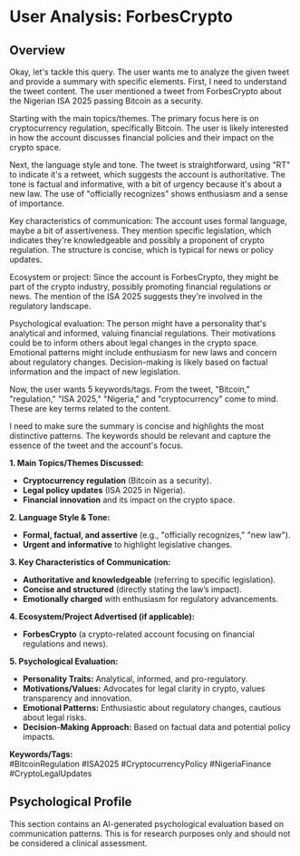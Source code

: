 # User Analysis: ForbesCrypto

## Overview

<think>
Okay, let's tackle this query. The user wants me to analyze the given tweet and provide a summary with specific elements. First, I need to understand the tweet content. The user mentioned a tweet from ForbesCrypto about the Nigerian ISA 2025 passing Bitcoin as a security. 

Starting with the main topics/themes. The primary focus here is on cryptocurrency regulation, specifically Bitcoin. The user is likely interested in how the account discusses financial policies and their impact on the crypto space.

Next, the language style and tone. The tweet is straightforward, using "RT" to indicate it's a retweet, which suggests the account is authoritative. The tone is factual and informative, with a bit of urgency because it's about a new law. The use of "officially recognizes" shows enthusiasm and a sense of importance.

Key characteristics of communication: The account uses formal language, maybe a bit of assertiveness. They mention specific legislation, which indicates they're knowledgeable and possibly a proponent of crypto regulation. The structure is concise, which is typical for news or policy updates.

Ecosystem or project: Since the account is ForbesCrypto, they might be part of the crypto industry, possibly promoting financial regulations or news. The mention of the ISA 2025 suggests they're involved in the regulatory landscape.

Psychological evaluation: The person might have a personality that's analytical and informed, valuing financial regulations. Their motivations could be to inform others about legal changes in the crypto space. Emotional patterns might include enthusiasm for new laws and concern about regulatory changes. Decision-making is likely based on factual information and the impact of new legislation.

Now, the user wants 5 keywords/tags. From the tweet, "Bitcoin," "regulation," "ISA 2025," "Nigeria," and "cryptocurrency" come to mind. These are key terms related to the content.

I need to make sure the summary is concise and highlights the most distinctive patterns. The keywords should be relevant and capture the essence of the tweet and the account's focus.
</think>

**1. Main Topics/Themes Discussed:**  
- **Cryptocurrency regulation** (Bitcoin as a security).  
- **Legal policy updates** (ISA 2025 in Nigeria).  
- **Financial innovation** and its impact on the crypto space.  

**2. Language Style & Tone:**  
- **Formal, factual, and assertive** (e.g., "officially recognizes," "new law").  
- **Urgent and informative** to highlight legislative changes.  

**3. Key Characteristics of Communication:**  
- **Authoritative and knowledgeable** (referring to specific legislation).  
- **Concise and structured** (directly stating the law’s impact).  
- **Emotionally charged** with enthusiasm for regulatory advancements.  

**4. Ecosystem/Project Advertised (if applicable):**  
- **ForbesCrypto** (a crypto-related account focusing on financial regulations and news).  

**5. Psychological Evaluation:**  
- **Personality Traits:** Analytical, informed, and pro-regulatory.  
- **Motivations/Values:** Advocates for legal clarity in crypto, values transparency and innovation.  
- **Emotional Patterns:** Enthusiastic about regulatory changes, cautious about legal risks.  
- **Decision-Making Approach:** Based on factual data and potential policy impacts.  

**Keywords/Tags:**  
#BitcoinRegulation #ISA2025 #CryptocurrencyPolicy #NigeriaFinance #CryptoLegalUpdates

## Psychological Profile

This section contains an AI-generated psychological evaluation based on communication patterns. This is for research purposes only and should not be considered a clinical assessment.